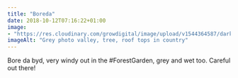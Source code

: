 ```yaml
---
title: "Boreda"
date: 2018-10-12T07:16:22+01:00
image: 
- "https://res.cloudinary.com/growdigital/image/upload/v1544364587/dark-43448018990.jpg"
imageAlt: "Grey photo valley, tree, roof tops in country"
---
```


Bore da byd, very windy out in the #ForestGarden, grey and wet too. Careful out there!
